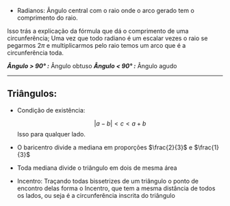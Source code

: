 - Radianos: Ângulo central com o raio onde o arco gerado tem o comprimento do raio. 

Isso trás a explicação da fórmula que dá o comprimento de uma circunferência; Uma vez que todo radiano é um escalar vezes o raio se pegarmos $2\pi$ e multiplicarmos pelo raio temos um arco que é a circunferência toda.

***Ângulo > 90° :*** Ângulo obtuso
***Ângulo < 90° :*** Ângulo agudo

---

## Triângulos:

- Condição de existência:

  $$
 | a-b| < c < a+b
  $$
  Isso para qualquer lado.

- O baricentro divide a mediana em proporções $\frac{2}{3}$ e $\frac{1}{3}$
- Toda mediana divide o triângulo em dois de mesma área
- Incentro: Traçando todas bissetrizes de um triângulo o ponto de encontro delas forma o Incentro, que tem a mesma distância de todos os lados, ou seja é a circunferência inscrita do triângulo  

  
